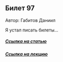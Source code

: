 ## Билет 97
Автор: Габитов Даниил

Я устал писать билеты...

#####  [Ссылка на статью](https://neerc.ifmo.ru/wiki/index.php?title=%D0%94%D0%B5%D1%80%D0%B5%D0%B2%D1%8C%D1%8F_%D0%AD%D0%B9%D0%BB%D0%B5%D1%80%D0%BE%D0%B2%D0%B0_%D0%BE%D0%B1%D1%85%D0%BE%D0%B4%D0%B0)
#####  [Ссылка на лекцию](https://youtu.be/TSRPgTLfZt8?t=1824)
